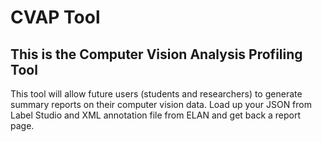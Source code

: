 # CVAP Tool
## This is the Computer Vision Analysis Profiling Tool

This tool will allow future users (students and researchers) to generate summary reports on their computer vision data.
Load up your JSON from Label Studio and XML annotation file from ELAN and get back a report page.
